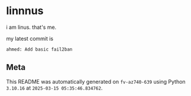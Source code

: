 # linnnus

i am linus. that's me.

my latest commit is

```
ahmed: Add basic fail2ban
```

## Meta

This README was automatically generated on `fv-az740-639` using Python
`3.10.16` at `2025-03-15 05:35:46.834762`.
